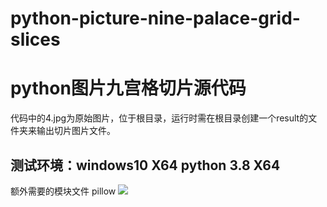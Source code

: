 # python-picture-nine-palace-grid-slices

# **python图片九宫格切片源代码** #
代码中的4.jpg为原始图片，位于根目录，运行时需在根目录创建一个result的文件夹来输出切片图片文件。
## 测试环境：windows10 X64   python 3.8 X64
额外需要的模块文件 pillow 
![](https://i.imgur.com/ZfS2h3v.png)